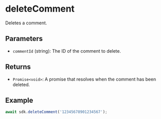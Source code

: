 # deleteComment

Deletes a comment.

## Parameters

- `commentId` (string): The ID of the comment to delete.

## Returns

- `Promise<void>`: A promise that resolves when the comment has been deleted.

## Example

```typescript
await sdk.deleteComment('12345678901234567');
```
